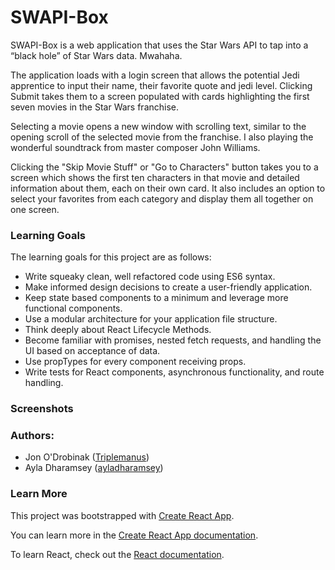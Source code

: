 # SWAPI-Box

SWAPI-Box is a web application that uses the Star Wars API to tap into a “black hole” of Star Wars data. Mwahaha. 

The application loads with a login screen that allows the potential Jedi apprentice to input their name, their favorite quote and jedi level. Clicking Submit takes them to a screen populated with cards highlighting the first seven movies in the Star Wars franchise.

Selecting a movie opens a new window with scrolling text, similar to the opening scroll of the selected movie from the franchise. I also playing the wonderful soundtrack from master composer John Williams.

Clicking the "Skip Movie Stuff" or "Go to Characters" button takes you to a screen which shows the first ten characters in that movie and detailed information about them, each on their own card. It also includes an option to select your favorites from each category and display them all together on one screen.


### Learning Goals

The learning goals for this project are as follows:

- Write squeaky clean, well refactored code using ES6 syntax.
- Make informed design decisions to create a user-friendly application.
- Keep state based components to a minimum and leverage more functional components.
- Use a modular architecture for your application file structure.
- Think deeply about React Lifecycle Methods.
- Become familiar with promises, nested fetch requests, and handling the UI based on acceptance of data.
- Use propTypes for every component receiving props.
- Write tests for React components, asynchronous functionality, and route handling.


### Screenshots




### Authors:
* Jon O'Drobinak ([Triplemanus](https://github.com/Triplemanus))
* Ayla Dharamsey ([ayladharamsey](https://https://github.com/ayladharamsey))



### Learn More

This project was bootstrapped with [Create React App](https://github.com/facebook/create-react-app).

You can learn more in the [Create React App documentation](https://facebook.github.io/create-react-app/docs/getting-started).

To learn React, check out the [React documentation](https://reactjs.org/).


